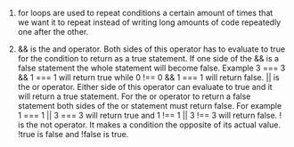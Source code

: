 1) for loops are used to repeat conditions a certain amount of times that we want it to repeat instead of writing long amounts of code repeatedly one after the other.

2) && is the and operator. Both sides of this operator has to evaluate to true for the condition to return as a true statement. If one side of the && is a false statement the whole statement will become false. Example 3 === 3 && 1 === 1 will return true while 0 !== 0 && 1 === 1 will return false. || is the or operator. Either side of this operator can evaluate to true and it will return a true statement. For the or operator to return a false statement both sides of the or statement must return false. For example 1 === 1 || 3 === 3 will return true and 1 !== 1 || 3 !== 3 will return false. ! is the not operator. It makes a condition the opposite of its actual value. !true is false and !false is true.
